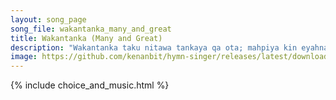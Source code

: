 ```yaml
---
layout: song_page
song_file: wakantanka_many_and_great
title: Wakantanka (Many and Great)
description: "Wakantanka taku nitawa tankaya qa ota; mahpiya kin eyahnake ça, maka kin he duowanca; mniowanca śbeya wanke cin, hena oyakihi.  Woehdaku nitawa kin he... theist 1part acapella 2verse musicbyother textbyother"
image: https://github.com/kenanbit/hymn-singer/releases/latest/download/wakantanka_many_and_great-trad.png
---
```


{% include choice_and_music.html %}